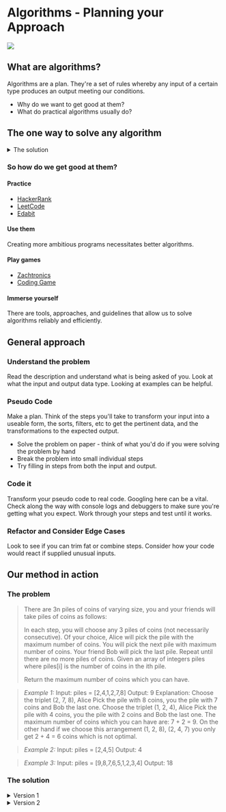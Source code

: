 # Algorithms - Planning your Approach

![](https://media3.giphy.com/media/c4UFjRMfRRkXu/giphy.gif?cid=ecf05e477fe189765b6e09127b23898c9943b33d8179bcf1&rid=giphy.gif)

## What are algorithms?
Algorithms are a plan.  They're a set of rules whereby any input of a certain type produces an output meeting our conditions.

- Why do we want to get good at them?
- What do practical algorithms usually do?

## The one way to solve any algorithm
<details>
<summary>The solution</summary>

![](https://i.imgur.com/IlweEFM.gif)

There's no one way to solve every algorithm
</details>

### So how do we get good at them?
#### Practice
- [HackerRank](https://www.hackerrank.com)
- [LeetCode](https://https://leetcode.com/)
- [Edabit](https://edabit.com/)

#### Use them
Creating more ambitious programs necessitates better algorithms.

#### Play games
- [Zachtronics](https://store.steampowered.com/developer/zachtronics)
- [Coding Game](https://www.codingame.com/start)

#### Immerse yourself
There are tools, approaches, and guidelines that allow us to solve algorithms reliably and efficiently.

## General approach
### Understand the problem
Read the description and understand what is being asked of you.  Look at what the input and output data type.  Looking at examples can be helpful.

### Pseudo Code
Make a plan.  Think of the steps you'll take to transform your input into a useable form, the sorts, filters, etc to get the pertinent data, and the transformations to the expected output.

- Solve the problem on paper - think of what you'd do if you were solving the problem by hand
- Break the problem into small individual steps
- Try filling in steps from both the input and output.

### Code it
Transform your pseudo code to real code. Googling here can be a vital. Check along the way with console logs and debuggers to make sure you're getting what you expect. Work through your steps and test until it works.


### Refactor and Consider Edge Cases
Look to see if you can trim fat or combine steps. Consider how your code would react if supplied unusual inputs.

## Our method in action
### The problem

> There are 3n piles of coins of varying size, you and your friends will take piles of coins as follows:
> 
> In each step, you will choose any 3 piles of coins (not necessarily consecutive).
> Of your choice, Alice will pick the pile with the maximum number of coins.
> You will pick the next pile with maximum number of coins.
> Your friend Bob will pick the last pile.
> Repeat until there are no more piles of coins.
> Given an array of integers piles where piles[i] is the number of coins in the ith pile.
> 
> Return the maximum number of coins which you can have.


> *Example 1:* 
> Input: piles = [2,4,1,2,7,8]
> Output: 9
> Explanation: Choose the triplet (2, 7, 8), Alice Pick the pile with 8 coins, you the pile with 7 coins and Bob the last one.
> Choose the triplet (1, 2, 4), Alice Pick the pile with 4 coins, you the pile with 2 coins and Bob the last one.
> The maximum number of coins which you can have are: 7 + 2 = 9.
> On the other hand if we choose this arrangement (1, 2, 8), (2, 4, 7) you only get 2 + 4 = 6 coins which is not optimal.

> *Example 2:* 
> Input: piles = [2,4,5]
> Output: 4


> *Example 3:* 
> Input: piles = [9,8,7,6,5,1,2,3,4]
> Output: 18
 
### The solution
<details>
<summary>Version 1</summary>

```
   int maxCoins(int[] piles) {
		int count=0;
		Arrays.sort(piles);
		while(piles.length>1){
     		count+=piles[piles.length-2];
	  		int[] newArr = new int[piles.length-3];
	  		for(int i = 1;i<piles.length-2;i++){
	  			newArr[i-1]=piles[i];
	  		}
	  		piles=newArr;
    	}
		return count;
	};
```

Completes in > 2500ms
</details>

	
<details>
<summary>Version 2</summary>

```
	int maxCoins(int[] piles) {
		Arrays.sort(piles);
		int ans = 0;
		for (int i = piles.length / 3; i < piles.length; i += 2){
       		ans += piles[i];
       	}
		return ans;
    }
```

Completes in 212 ms
</details>

